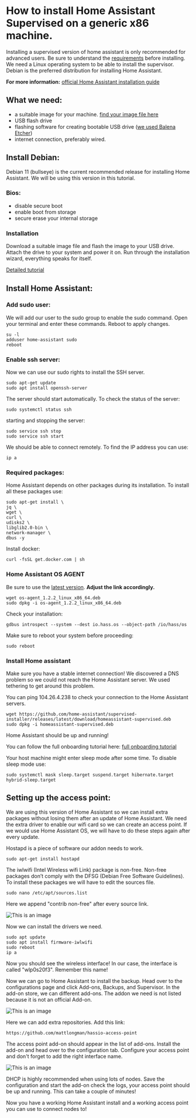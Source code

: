 # How to install Home Assistant Supervised on a generic x86 machine.

Installing a supervised version of home assistant is only recommended for advanced users. Be sure to understand the <a href="https://github.com/home-assistant/architecture/blob/master/adr/0014-home-assistant-supervised.md">requirements</a> before installing. We need a Linux operating system to be able to install the supervisor. Debian is the preferred distribution for installing Home Assistant.

**For more information:** <a href="https://www.home-assistant.io/installation/">official Home Assistant installation guide</a>

## What we need:

- a suitable image for your machine. <a href="https://www.debian.org/distrib/netinst">find your image file here</a>
- USB flash drive
- flashing software for creating bootable USB drive (<a href="https://www.balena.io/etcher/">we used Balena Etcher</a>)
- internet connection, preferably wired.

## Install Debian:
Debian 11 (bullseye) is the current recommended release for installing Home Assistant. We will be using this version in this tutorial.
### Bios:

- disable secure boot
- enable boot from storage
- secure erase your internal storage

### Installation

Download a suitable image file and flash the image to your USB drive. Attach the drive to your system and power it on. Run through the installation wizard, everything speaks for itself.


<a href="https://www.debian.org/releases/stable/i386/ ">Detailed tutorial</a>

## Install Home Assistant:
### Add sudo user:

We will add our user to the sudo group to enable the sudo command. Open your terminal and enter these commands. Reboot to apply changes.
```
su -l
adduser home-assistant sudo
reboot
```

### Enable ssh server:

Now we can use our sudo rights to install the SSH server.
```
sudo apt-get update
sudo apt install openssh-server
```
The server should start automatically.
To check the status of the server:
```
sudo systemctl status ssh
```
starting and stopping the server:
```
sudo service ssh stop
sudo service ssh start
```
We should be able to connect remotely. To find the IP address you can use:
```
ip a
```

### Required packages:

Home Assistant depends on other packages during its installation. To install all these packages use:
```
sudo apt-get install \
jq \
wget \
curl \
udisks2 \
libglib2.0-bin \
network-manager \
dbus -y
```
Install docker:
```
curl -fsSL get.docker.com | sh
```
### Home Assistant OS AGENT

Be sure to use the <a href="https://github.com/home-assistant/os-agent/releases/tag/1.2.2">latest version</a>. **Adjust the link accordingly.**
```
wget os-agent_1.2.2_linux_x86_64.deb
sudo dpkg -i os-agent_1.2.2_linux_x86_64.deb
```
Check your installation:
```
gdbus introspect --system --dest io.hass.os --object-path /io/hass/os
```

Make sure to reboot your system before proceeding:
```
sudo reboot
```

### Install Home assistant

Make sure you have a stable internet connection! We discovered a DNS problem so we could not reach the Home Assistant server. We used tethering to get around this problem. 

You can ping 104.26.4.238 to check your connection to the Home Assistant servers.
```
wget https://github.com/home-assistant/supervised-installer/releases/latest/download/homeassistant-supervised.deb
sudo dpkg -i homeassistant-supervised.deb
```

Home Assistant should be up and running! 

You can follow the full onboarding tutorial here: <a href="https://github.com/home-assistant/os-agent/releases/tag/1.2.2">full onboarding tutorial</a> 

Your host machine might enter sleep mode after some time. To disable sleep mode use:
```
sudo systemctl mask sleep.target suspend.target hibernate.target hybrid-sleep.target
``` 

## Setting up the access point:

We are using this version of Home Assistant so we can install extra packages without losing them after an update of Home Assistant. We need the extra driver to enable our wifi card so we can create an access point. If we would use Home Assistant OS, we will have to do these steps again after every update.

Hostapd is a piece of software our addon needs to work.
```
sudo apt-get install hostapd
```
The iwlwifi (Intel Wireless wifi Link) package is non-free. Non-free packages don’t comply with the DFSG (Debian Free Software Guidelines). To install these packages we will have to edit the sources file.
```
sudo nano /etc/apt/sources.list
```
Here we append "contrib non-free" after every source link. 

![This is an image](resources/sources.png)

Now we can install the drivers we need.
```
sudo apt update
sudo apt install firmware-iwlwifi
sudo reboot
ip a
```

Now you should see the wireless interface! In our case, the interface is called "wlp0s20f3". Remember this name!

Now we can go to Home Assistant to install the backup. Head over to the configurations page and click Add-ons, Backups, and Supervisor. In the add-on store, we can different add-ons. The addon we need is not listed because it is not an official Add-on. 

![This is an image](resources/addon1.png)

Here we can add extra repositories. Add this link:
```
https://github.com/mattlongman/hassio-access-point
```
The access point add-on should appear in the list of add-ons. Install the add-on and head over to the configuration tab. Configure your access point and don't forget to add the right interface name.

![This is an image](resources/addon2.png)

DHCP is highly recommended when using lots of nodes.
Save the configuration and start the add-on
check the logs, your access point should be up and running.
This can take a couple of minutes!

Now you have a working Home Assistant install and a working access point you can use to connect nodes to!